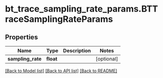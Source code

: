 # bt_trace_sampling_rate_params.BTTraceSamplingRateParams

## Properties
Name | Type | Description | Notes
------------ | ------------- | ------------- | -------------
**sampling_rate** | **float** |  | [optional] 

[[Back to Model list]](../README.md#documentation-for-models) [[Back to API list]](../README.md#documentation-for-api-endpoints) [[Back to README]](../README.md)


